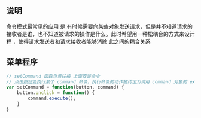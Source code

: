 ## 说明
命令模式最常见的应用  是:有时候需要向某些对象发送请求，但是并不知道请求的接收者是谁，也不知道被请求的操作是什么。此时希望用一种松耦合的方式来设计程 ，使得请求发送者和请求接收者能够消除 此之间的耦合关系

## 菜单程序

```js
// setCommand 函数负责往按 上面安装命令
// 点击按钮会执行某个 command 命令，执行命令的动作被约定为调用 command 对象的 execute()方法
var setCommand = function(button, command) {
    button.onclick = function() {
        command.execute();
    }
}
```